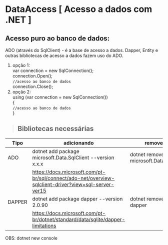 # DataAccess [ Acesso a dados com .NET ]

## Acesso puro ao banco de dados: 

ADO (através do SqlClient) - é a base de acesso a dados. Dapper, Entity e outras bibliotecas de acesso a dados fazem uso do ADO.


1. opção 1: </br>
  var connection = new SqlConnection();</br>
            connection.Open();</br>
                `//acesso ao banco de dados`</br>
            connection.Close();</br>
2. opção 2: </br>
            using (var connection = new SqlConnection())</br>
            {</br>
                `//acesso ao banco de dados`</br>
            }</br>

 > ## Bibliotecas necessárias

| Tipo| adicionando  | removendo                                             |
|---  | --- | ----------------------------------------------------- |
| ADO | dotnet add package microsoft.Data.SqlClient --version x.x.x  | dotnet remove package microsoft.Data.SqlClient |
|  |https://docs.microsoft.com/pt-br/sql/connect/ado-net/overview-sqlclient-driver?view=sql-server-ver15   |        |
| DAPPER | dotnet add package dapper --version 2.0.90  | dotnet remove package dapper |
| | https://docs.microsoft.com/pt-br/dotnet/standard/data/sqlite/dapper-limitations | |

OBS: dotnet new console 
